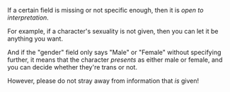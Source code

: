 If a certain field is missing or not specific enough, then it is *open to interpretation*.

For example, if a character's sexuality is not given, then you can let it be anything you want.

And if the "gender" field only says "Male" or "Female" without specifying further, it means that the character *presents* as either male or female, and you can decide whether they're trans or not.

However, please do not stray away from information that *is* given!